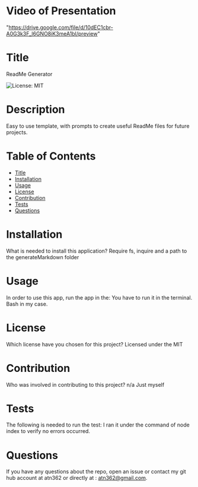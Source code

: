# Video of Presentation
"https://drive.google.com/file/d/10dEC1cbr-A0G3k3F_l6GNO8iK3meA1bl/preview"


# Title 

ReadMe Generator

![License: MIT](https://img.shields.io/badge/License-MIT-yellow.svg)

# Description

Easy to use template, with prompts to create useful ReadMe files for future projects.

# Table of Contents 
* [Title](#title)
* [Installation](#installation)
* [Usage](#usage)
* [License](#license)
* [Contribution](#contribution)
* [Tests](#tests)
* [Questions](#questions)

# Installation
What is needed to install this application? Require fs, inquire and a path to the generateMarkdown folder

# Usage
In order to use this app, run the app in the: You have to run it in the terminal.  Bash in my case.

# License
Which license have you chosen for this project? Licensed under the MIT

# Contribution
​Who was involved in contributing to this project? n/a Just myself

# Tests
The following is needed to run the test: I ran it under the command of node index to verify no errors occurred.

# Questions
If you have any questions about the repo, open an issue or contact my git hub account at atn362 or  directly at : atn362@gmail.com.
